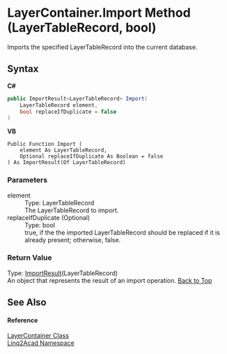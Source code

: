 # LayerContainer.Import Method (LayerTableRecord, bool)
 

Imports the specified LayerTableRecord into the current database.

## Syntax

**C#**<br />
``` C#
public ImportResult<LayerTableRecord> Import(
	LayerTableRecord element,
	bool replaceIfDuplicate = false
)
```

**VB**<br />
``` VB
Public Function Import ( 
	element As LayerTableRecord,
	Optional replaceIfDuplicate As Boolean = false
) As ImportResult(Of LayerTableRecord)
```


### Parameters
<dl><dt>element</dt><dd>Type: LayerTableRecord<br />The LayerTableRecord to import.</dd><dt>replaceIfDuplicate (Optional)</dt><dd>Type: bool<br />true, if the the imported LayerTableRecord should be replaced if it is already present; otherwise, false.</dd></dl>

### Return Value
Type: <a href="T_Linq2Acad_ImportResult_1.md#ImportResultT-Class">ImportResult</a>(LayerTableRecord)<br />An object that represents the result of an import operation.
<a href="#LayerContainerImport-Method-LayerTableRecord-bool">Back to Top</a>

## See Also


#### Reference
<a href="T_Linq2Acad_LayerContainer.md#LayerContainer-Class">LayerContainer Class</a><br /><a href="N_Linq2Acad.md#Linq2Acad-Namespace">Linq2Acad Namespace</a><br />
